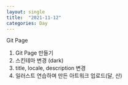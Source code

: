 ```yaml
---
layout: single
title:  "2021-11-12"
categories: Day
---
```



Git Page

1.  Git Page 만들기
2. 스킨테마 변경 (dark)
3. title, locale, description 변경
4. 일러스트 연습하며 만든 아트워크 업로드(달, 산)
